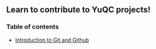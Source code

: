 ## Learn to contribute to YuQC projects!

### Table of contents
 - [Introduction to Git and Github](part1-introduction/)